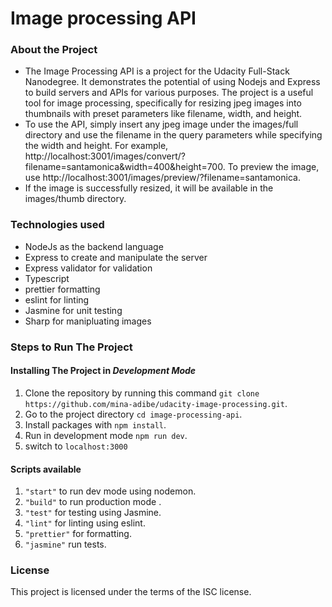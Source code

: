 # Image processing API

### About the Project

- The Image Processing API is a project for the Udacity Full-Stack Nanodegree. It demonstrates the potential of using Nodejs and Express to build servers and APIs for various purposes. The project is a useful tool for image processing, specifically for resizing jpeg images into thumbnails with preset parameters like filename, width, and height.
- To use the API, simply insert any jpeg image under the images/full directory and use the filename in the query parameters while specifying the width and height. For example, http://localhost:3001/images/convert/?filename=santamonica&width=400&height=700. To preview the image, use http://localhost:3001/images/preview/?filename=santamonica.
- If the image is successfully resized, it will be available in the images/thumb directory.

### Technologies used

- NodeJs as the backend language
- Express to create and manipulate the server
- Express validator for validation
- Typescript
- prettier formatting
- eslint for linting
- Jasmine for unit testing
- Sharp for manipluating images

### Steps to Run The Project

#### Installing The Project in **_Development Mode_**

1. Clone the repository by running this command
   `git clone https://github.com/mina-adibe/udacity-image-processing.git`.
2. Go to the project directory `cd image-processing-api`.
3. Install packages with `npm install`.
4. Run in development mode `npm run dev`.
5. switch to `localhost:3000`

#### Scripts available

1. `"start"` to run dev mode using nodemon.
1. `"build"` to run production mode .
1. `"test"` for testing using Jasmine.
1. `"lint"` for linting using eslint.
1. `"prettier"` for formatting.
1. `"jasmine"` run tests.

### License

This project is licensed under the terms of the ISC license.
